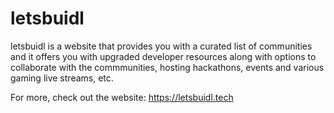 # letsbuidl

letsbuidl is a website that provides you with a curated list of communities and it offers you with upgraded developer resources along with options to collaborate with the commmunities, hosting hackathons, events and various gaming live streams, etc. 

For more, check out the website: https://letsbuidl.tech 

